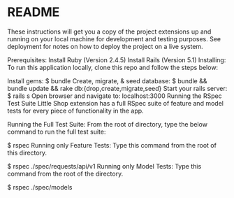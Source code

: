 # README

These instructions will get you a copy of the project extensions up and running on your local machine for development and testing purposes. See deployment for notes on how to deploy the project on a live system.

Prerequisites:
Install Ruby (Version 2.4.5)
Install Rails (Version 5.1)
Installing:
To run this application locally, clone this repo and follow the steps below:

Install gems:
$ bundle
Create, migrate, & seed database:
$ bundle && bundle update && rake db:{drop,create,migrate,seed}
Start your rails server:
$ rails s
Open browser and navigate to:
localhost:3000
Running the RSpec Test Suite
Little Shop extension has a full RSpec suite of feature and model tests for every piece of functionality in the app.

Running the Full Test Suite:
From the root of directory, type the below command to run the full test suite:

$ rspec Running only Feature Tests: Type this command from the root of this directory.

$ rspec ./spec/requests/api/v1
Running only Model Tests:
Type this command from the root of the directory.

$ rspec ./spec/models
